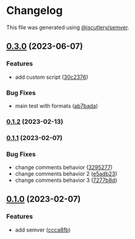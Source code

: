# Changelog

This file was generated using [@jscutlery/semver](https://github.com/jscutlery/semver).

## [0.3.0](https://github.com/push-based/user-flow-gh-action/compare/v0.2.0...v0.3.0) (2023-06-07)


### Features

* add custom script ([30c2376](https://github.com/push-based/user-flow-gh-action/commit/30c2376d45497e2b665abc92943860772003df14))


### Bug Fixes

* main test with formats ([ab7bada](https://github.com/push-based/user-flow-gh-action/commit/ab7badad129edc29fac22d27def6b2af5cace78e))

### [0.1.2](https://github.com/push-based/user-flow-gh-action/compare/v0.1.1...v0.1.2) (2023-02-13)

### [0.1.1](https://github.com/push-based/user-flow-gh-action/compare/v0.1.0...v0.1.1) (2023-02-07)


### Bug Fixes

* change comments behavior ([3295277](https://github.com/push-based/user-flow-gh-action/commit/3295277d88fdd4051e8f518aa61ac601663e4d03))
* change comments behavior 2 ([e5adb23](https://github.com/push-based/user-flow-gh-action/commit/e5adb2314d8a9ddc810b28c17daa159ea9d7f953))
* change comments behavior 3 ([7277b8d](https://github.com/push-based/user-flow-gh-action/commit/7277b8d94c2b058eb15258867b09c3c476e19fd3))

## [0.1.0](https://github.com/push-based/user-flow-gh-action/compare/v0.0.0-alpha.24...v0.1.0) (2023-02-07)


### Features

* add semver ([ccca8fb](https://github.com/push-based/user-flow-gh-action/commit/ccca8fb95094adba2bc779e9823401f3e0088e2f))
